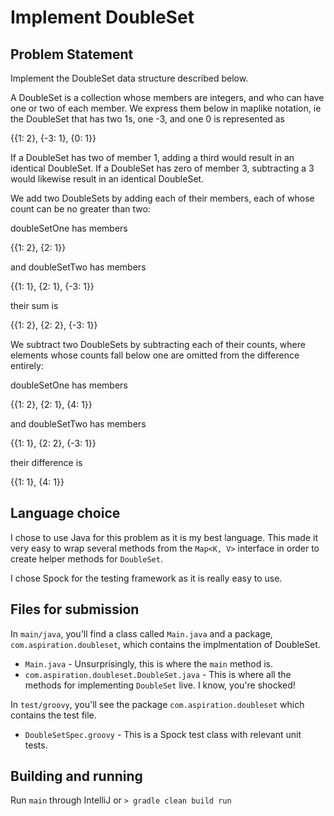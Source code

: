 # Implement DoubleSet

## Problem Statement

Implement the DoubleSet data structure described below.

A DoubleSet is a collection whose members are integers, and who can have one or two of each member. We express them below in
maplike notation, ie the DoubleSet that has two 1s, one -3, and one 0 is represented as

{{1: 2}, {-3: 1}, {0: 1}}

If a DoubleSet has two of member 1, adding a third would result in an identical DoubleSet. If a
DoubleSet has zero of member 3, subtracting a 3 would likewise result in an identical DoubleSet.

We add two DoubleSets by adding each of their members, each of whose count can be no greater than two:

doubleSetOne has members

{{1: 2}, {2: 1}}

and doubleSetTwo has members

{{1: 1}, {2: 1}, {-3: 1}}

their sum is

{{1: 2}, {2: 2}, {-3: 1}}

We subtract two DoubleSets by subtracting each of their counts, where elements whose counts fall below one 
are omitted from the difference entirely:

doubleSetOne has members

{{1: 2}, {2: 1}, {4: 1}}

and doubleSetTwo has members

{{1: 1}, {2: 2}, {-3: 1}}

their difference is

{{1: 1}, {4: 1}}

## Language choice
I chose to use Java for this problem as it is my best language. This made it very easy to 
wrap several methods from the `Map<K, V>` interface in order to create helper methods for `DoubleSet`.

I chose Spock for the testing framework as it is really easy to use. 

## Files for submission
In `main/java`, you'll find a class called `Main.java` and a package, `com.aspiration.doubleset`, which contains the implmentation of DoubleSet. 
* `Main.java` - Unsurprisingly, this is where the `main` method is.
* `com.aspiration.doubleset.DoubleSet.java` - This is where all the methods for implementing `DoubleSet` live. 
I know, you're shocked!

In `test/groovy`, you'll see the package `com.aspiration.doubleset` which contains the test file.
* `DoubleSetSpec.groovy` - This is a Spock test class with relevant unit tests.

## Building and running
Run `main` through IntelliJ or `> gradle clean build run`

